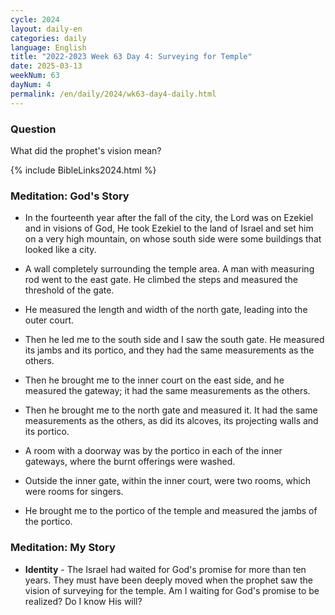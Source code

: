 ```yaml
---
cycle: 2024
layout: daily-en
categories: daily
language: English
title: "2022-2023 Week 63 Day 4: Surveying for Temple"
date: 2025-03-13
weekNum: 63
dayNum: 4
permalink: /en/daily/2024/wk63-day4-daily.html
---
```


### Question     
What did the prophet's vision mean?

{% include BibleLinks2024.html %}

### Meditation: God's Story   
+ In the fourteenth year after the fall of the city, the Lord was on Ezekiel and in visions of God, He took Ezekiel to the land of Israel and set him on a very high mountain, on whose south side were some buildings that looked like a city. 

+ A wall completely surrounding the temple area. A man with measuring rod went to the east gate. He climbed the steps and measured the threshold of the gate. 

+ He measured the length and width of the north gate, leading into the outer court. 

+ Then he led me to the south side and I saw the south gate. He measured its jambs and its portico, and they had the same measurements as the others. 

+ Then he brought me to the inner court on the east side, and he measured the gateway; it had the same measurements as the others. 

+ Then he brought me to the north gate and measured it. It had the same measurements as the others, as did its alcoves, its projecting walls and its portico. 

+ A room with a doorway was by the portico in each of the inner gateways, where the burnt offerings were washed. 

+ Outside the inner gate, within the inner court, were two rooms, which were rooms for singers. 

+ He brought me to the portico of the temple and measured the jambs of the portico. 

### Meditation: My Story   
+ **Identity** - The Israel had waited for God's promise for more than ten years. They must have been deeply moved when the prophet saw the vision of surveying for the temple. Am I waiting for God's promise to be realized? Do I know His will? 

